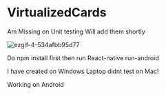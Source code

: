 
# VirtualizedCards
Am Missing on Unit testing Will add them shortly

![ezgif-4-534afbb95d77](https://user-images.githubusercontent.com/15027672/92990043-5bf2ea80-f4f6-11ea-9e89-58de5fd2cc8f.gif)


Do npm install first then run React-native run-android

I have created on Windows Laptop didnt test on Mac!

Working on Android

